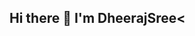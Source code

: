 ## Hi there 👋 I'm  DheerajSree<

<!--
**dheeraj24797/dheeraj24797** is a ✨ _special_ ✨ repository because its `README.md` (this file) appears on your GitHub profile.
### 👨🏻‍💻 &nbsp;About Me

- 💡 &nbsp;I'm a Data Science enthusiaist, I enjoy problem solving, providing insights into business decisions, and exploring new technologies.
- 🎓 &nbsp;I graduated from University of Connecticut with a Masters in Business Analytics and Project Management, Data Science Concentration.
- 🌱 &nbsp;Passionate about learning more in the fields of Data analytics, Business Intelligence, Data Science, and Machine Learning.
- ✉️ &nbsp;You can email me at dheeraj.sree222@gmail.com for any discussions or opportunities!


<h3>🛠 Tech Stack</h3>

- 💻 &nbsp; Python | SQL | R | SAS 
- 🛢 &nbsp;MySQL | MS SQL Server | Oracle SQL | PostgreSQL
- 🔧 &nbsp;Microsoft Azure | PowerBI | Excel

### 🤝🏻 &nbsp;Connect with Me

<a href="mailto:dheeraj.sree222@gmail.com"><img src="https://img.shields.io/badge/-dheeraj.sree222@gmail.com-D14836?style=flat&logo=Gmail&logoColor=white"/></a>
</p>
